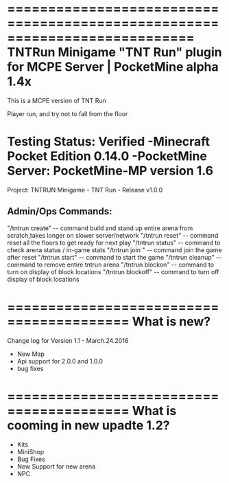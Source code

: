 ===========================================================================
TNTRun Minigame "TNT Run" plugin for MCPE Server | PocketMine alpha 1.4x
===========================================================================
This is a MCPE version of TNT Run 

Player run, and try not to fall from the floor

Testing Status:  Verified 
-Minecraft Pocket Edition 0.14.0 
-PocketMine Server: PocketMine-MP version 1.6
============================================================================

Project: TNTRUN Minigame - TNT Run - Release v1.0.0

Admin/Ops Commands: 
-------------------
"/tntrun create"   -- command build and stand up entire arena from scratch,takes longer on slower server/network
"/tntrun reset"    -- command reset all the floors to get ready for next play 
"/tntrun status"   -- command to check arena status / in-game stats 
"/tntrun join "    -- command join the game after reset 
"/tntrun start"    -- command to start the game 
"/tntrun cleanup"  -- command to remove entire tntrun arena 
"/tntrun blockon"  -- command to turn on display of block locations 
"/tntrun blockoff" -- command to turn off display of block locations 

=========================================
What is new?
=========================================

Change log for Version 1.1 -  March.24.2016
- New Map
- Api support for 2.0.0 and 1.0.0
- bug fixes

=========================================
What is cooming in new upadte 1.2?
=========================================
- Kits
- MiniShop
- Bug Fixes
- New Support for new arena
- NPC
